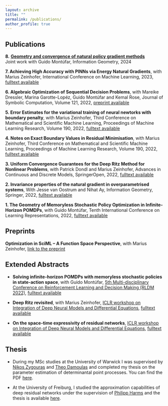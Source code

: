 ```yaml
---
layout: archive
title: ""
permalink: /publications/
author_profile: true
---
```






## Publications

**8\.** [**Geometry and convergence of natural policy gradient methods**](https://link.springer.com/article/10.1007/s41884-023-00106-z) <br> 
Joint work with Guido Montúfar, Information Geometry, 2024

**7\. Achieving High Accuracy with PINNs via Energy Natural Gradients**, with Marius Zeinhofer, International Conference on Machine Learning, 2023, [fulltext available](https://proceedings.mlr.press/v202/muller23b.html)

**6\. Algebraic Optimization of Sequential Decision Problems**, with Mareike Dressler, Marina Garotte-Lopéz, Guido Montúfar and Kemal Rose, Journal of Symbolic Computation, Volume 121, 2022, [preprint available](https://arxiv.org/abs/2211.09439)

**5\. Error Estimates for the variational training of neural newtorks with boundary penalty**, with Marius Zeinhofer, Third Conference on Mathematical and Scientific Machine Learning, Proceedings of Machine Learning Research, Volume 190, 2022, [fulltext available](https://proceedings.mlr.press/v190/muller22a.html)

**4\. Notes on Exact Boundary Values in Residual Minimisation**, with Marius Zeinhofer, Third Conference on Mathematical and Scientific Machine Learning, Proceedings of Machine Learning Research, Volume 190, 2022, [fulltext available](https://msml22.github.io/msml22papers/exact_boundary.pdf)

**3\. Uniform Convergence Guarantees for the Deep Ritz Method for Nonlinear Problems**, with Patrick Dondl and Marius Zeinhofer, Advances in Continuous and Discrete Models, SpringerOpen, 2022, [fulltext available](https://advancesindifferenceequations.springeropen.com/articles/10.1186/s13662-022-03722-8) 

**2\. Invariance properties of the natural gradient in overparametrised systems**, With Jesse van Oostrum and Nihat Ay, Information Geometry, Springer, 2022, [fulltext available](https://link.springer.com/article/10.1007/s41884-022-00067-9) 

**1\. The Geometry of Memoryless Stochastic Policy Optimization in Infinite-Horizon POMDPs**, with Guido Montúfar, Tenth International Conference on Learning Representations, 2022, [fulltext available](https://openreview.net/forum?id=A05I5IvrdL-) 

## Preprints

**Optimization in SciML – A Function Space Perspective**, with Marius Zeinhofer, [link to the preprint](https://arxiv.org/pdf/2402.07318.pdf)

## Extended Abstracts

* **Solving infinite-horizon POMDPs with memoryless stochastic policies in state-action space**, with Guido Montúfar, [5th Multi-disciplinary Conference on Reinforcement Learning and Decision Making (RLDM 2022)](https://rldm.org/), 
[fulltext available](https://arxiv.org/abs/2205.14098)

* **Deep Ritz revisited**, with Marius Zeinhofer, [ICLR workshop on Integration of Deep Neural Models and Differential Equations](http://iclr2020deepdiffeq.rice.edu/), [fulltext available](https://arxiv.org/abs/1912.03937)

* **On the space-time expressivity of  residual  networks**, [ICLR workshop on Integration of Deep Neural Models and Differential Equations](http://iclr2020deepdiffeq.rice.edu/), [fulltext available](https://arxiv.org/abs/1910.09599)

## Thesis

* During my MSc studies at the University  of Warwick I was supervised by [Nikos Zygouras](https://warwick.ac.uk/fac/sci/maths/people/staff/zygouras/) and [Theo Damoulas](https://warwick.ac.uk/fac/sci/statistics/staff/academic-research/damoulas) and completed my  thesis on the parameter estimation of determinantal point processes. You can find the PDF [here](/files/MSc-thesis.pdf). 
 
* At the University of  Freiburg, I studied the approximation capabilities of deep residual networks under the supervision of [Philipp Harms](https://www.philippharms.com/) and  the thesis is available [here](https://freidok.uni-freiburg.de/data/151788).

